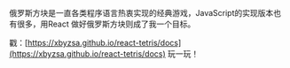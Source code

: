 俄罗斯方块是一直各类程序语言热衷实现的经典游戏，JavaScript的实现版本也有很多，用React 做好俄罗斯方块则成了我一个目标。

戳：[https://xbyzsa.github.io/react-tetris/docs](https://xbyzsa.github.io/react-tetris/docs) 玩一玩！
